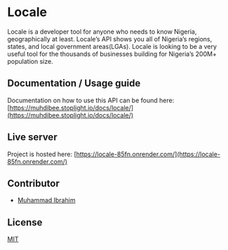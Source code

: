 # Locale
Locale is a developer tool for anyone who needs to know Nigeria, geographically at least. Locale’s API shows you all of Nigeria’s regions, states, and local government areas(LGAs). Locale is looking to be a very useful tool for the thousands of businesses building for Nigeria’s 200M+ population size. 


## Documentation / Usage guide
Documentation on how to use this API can be found here: 
[https://muhdibee.stoplight.io/docs/locale/](https://muhdibee.stoplight.io/docs/locale/)

## Live server
Project is hosted here: 
[https://locale-85fn.onrender.com/](https://locale-85fn.onrender.com/)

## Contributor
- [Muhammad Ibrahim](https://www.linkedin.com/in/muhdibee/)

## License
[MIT](https://github.com/muhdibee/locale/blob/main/LICENSE)